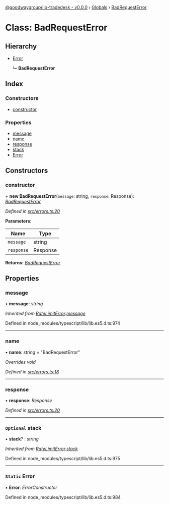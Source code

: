 [@goodwaygroup/lib-tradedesk - v0.0.0](../README.md) › [Globals](../globals.md) › [BadRequestError](badrequesterror.md)

# Class: BadRequestError

## Hierarchy

* [Error](ratelimiterror.md#static-error)

  ↳ **BadRequestError**

## Index

### Constructors

* [constructor](badrequesterror.md#constructor)

### Properties

* [message](badrequesterror.md#message)
* [name](badrequesterror.md#name)
* [response](badrequesterror.md#response)
* [stack](badrequesterror.md#optional-stack)
* [Error](badrequesterror.md#static-error)

## Constructors

###  constructor

\+ **new BadRequestError**(`message`: string, `response`: Response): *[BadRequestError](badrequesterror.md)*

*Defined in [src/errors.ts:20](https://github.com/GoodwayGroup/lib-tradedesk/blob/270f1e7/src/errors.ts#L20)*

**Parameters:**

Name | Type |
------ | ------ |
`message` | string |
`response` | Response |

**Returns:** *[BadRequestError](badrequesterror.md)*

## Properties

###  message

• **message**: *string*

*Inherited from [RateLimitError](ratelimiterror.md).[message](ratelimiterror.md#message)*

Defined in node_modules/typescript/lib/lib.es5.d.ts:974

___

###  name

• **name**: *string* = "BadRequestError"

*Overrides void*

*Defined in [src/errors.ts:18](https://github.com/GoodwayGroup/lib-tradedesk/blob/270f1e7/src/errors.ts#L18)*

___

###  response

• **response**: *Response*

*Defined in [src/errors.ts:20](https://github.com/GoodwayGroup/lib-tradedesk/blob/270f1e7/src/errors.ts#L20)*

___

### `Optional` stack

• **stack**? : *string*

*Inherited from [RateLimitError](ratelimiterror.md).[stack](ratelimiterror.md#optional-stack)*

Defined in node_modules/typescript/lib/lib.es5.d.ts:975

___

### `Static` Error

▪ **Error**: *ErrorConstructor*

Defined in node_modules/typescript/lib/lib.es5.d.ts:984

